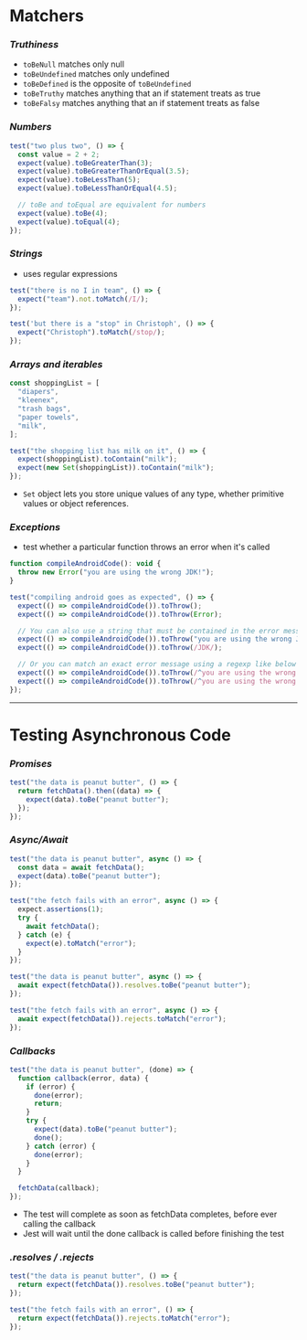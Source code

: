# Matchers

### <i>Truthiness</i>

- `toBeNull` matches only null
- `toBeUndefined` matches only undefined
- `toBeDefined` is the opposite of `toBeUndefined`
- `toBeTruthy` matches anything that an if statement treats as true
- `toBeFalsy` matches anything that an if statement treats as false

### <i>Numbers</i>

```js
test("two plus two", () => {
  const value = 2 + 2;
  expect(value).toBeGreaterThan(3);
  expect(value).toBeGreaterThanOrEqual(3.5);
  expect(value).toBeLessThan(5);
  expect(value).toBeLessThanOrEqual(4.5);

  // toBe and toEqual are equivalent for numbers
  expect(value).toBe(4);
  expect(value).toEqual(4);
});
```

### <i>Strings</i>

- uses regular expressions

```js
test("there is no I in team", () => {
  expect("team").not.toMatch(/I/);
});

test('but there is a "stop" in Christoph', () => {
  expect("Christoph").toMatch(/stop/);
});
```

### <i>Arrays and iterables</i>

```js
const shoppingList = [
  "diapers",
  "kleenex",
  "trash bags",
  "paper towels",
  "milk",
];

test("the shopping list has milk on it", () => {
  expect(shoppingList).toContain("milk");
  expect(new Set(shoppingList)).toContain("milk");
});
```

- `Set` object lets you store unique values of any type, whether primitive values or object references.

### <i>Exceptions</i>

- test whether a particular function throws an error when it's called

```js
function compileAndroidCode(): void {
  throw new Error("you are using the wrong JDK!");
}

test("compiling android goes as expected", () => {
  expect(() => compileAndroidCode()).toThrow();
  expect(() => compileAndroidCode()).toThrow(Error);

  // You can also use a string that must be contained in the error message or a regexp
  expect(() => compileAndroidCode()).toThrow("you are using the wrong JDK");
  expect(() => compileAndroidCode()).toThrow(/JDK/);

  // Or you can match an exact error message using a regexp like below
  expect(() => compileAndroidCode()).toThrow(/^you are using the wrong JDK$/); // Test fails
  expect(() => compileAndroidCode()).toThrow(/^you are using the wrong JDK!$/); // Test pass
});
```

---

# Testing Asynchronous Code

### <i>Promises</i>

```js
test("the data is peanut butter", () => {
  return fetchData().then((data) => {
    expect(data).toBe("peanut butter");
  });
});
```

### <i>Async/Await</i>

```js
test("the data is peanut butter", async () => {
  const data = await fetchData();
  expect(data).toBe("peanut butter");
});

test("the fetch fails with an error", async () => {
  expect.assertions(1);
  try {
    await fetchData();
  } catch (e) {
    expect(e).toMatch("error");
  }
});
```

```js
test("the data is peanut butter", async () => {
  await expect(fetchData()).resolves.toBe("peanut butter");
});

test("the fetch fails with an error", async () => {
  await expect(fetchData()).rejects.toMatch("error");
});
```

### <i>Callbacks</i>

```js
test("the data is peanut butter", (done) => {
  function callback(error, data) {
    if (error) {
      done(error);
      return;
    }
    try {
      expect(data).toBe("peanut butter");
      done();
    } catch (error) {
      done(error);
    }
  }

  fetchData(callback);
});
```

- The test will complete as soon as fetchData completes, before ever calling the callback
- Jest will wait until the done callback is called before finishing the test

### <i>.resolves / .rejects</i>

```js
test("the data is peanut butter", () => {
  return expect(fetchData()).resolves.toBe("peanut butter");
});

test("the fetch fails with an error", () => {
  return expect(fetchData()).rejects.toMatch("error");
});
```
